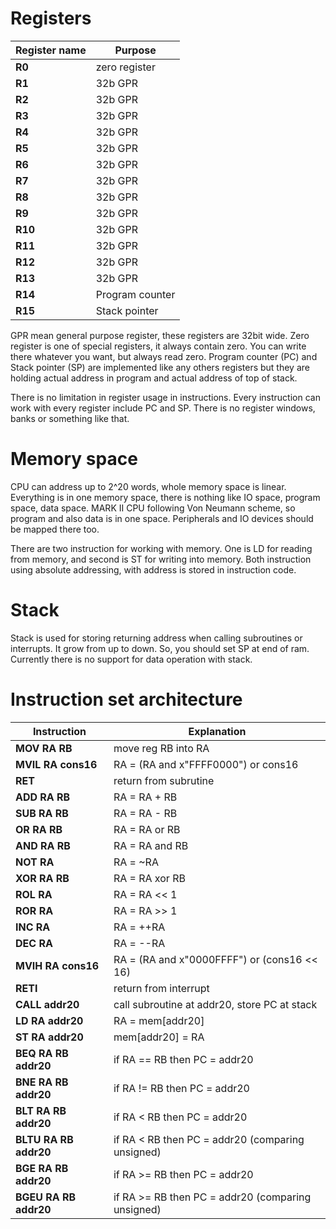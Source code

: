# Registers
Register name | Purpose
--------------|--------------
**R0**        | zero register
**R1**        | 32b GPR
**R2**        | 32b GPR
**R3**        | 32b GPR
**R4**        | 32b GPR
**R5**        | 32b GPR
**R6**        | 32b GPR
**R7**        | 32b GPR
**R8**        | 32b GPR
**R9**        | 32b GPR
**R10**       | 32b GPR
**R11**       | 32b GPR
**R12**       | 32b GPR
**R13**       | 32b GPR
**R14**       | Program counter
**R15**       | Stack pointer

GPR mean general purpose register, these registers are 32bit wide. Zero register is one of special registers, it always contain zero. You can write there whatever you want, but always read zero. Program counter (PC) and Stack pointer (SP) are implemented like any others registers but they are holding actual address in program and actual address of top of stack.

There is no limitation in register usage in instructions. Every instruction can work with every register include PC and SP. There is no register windows, banks or something like that.

# Memory space

CPU can address up to 2^20 words, whole memory space is linear. Everything is in one memory space, there is nothing like IO space, program space, data space. MARK II CPU following Von Neumann scheme, so program and also data is in one space. Peripherals and IO devices should be mapped there too. 

There are two instruction for working with memory. One is LD for reading from memory, and second is ST for writing into memory. Both instruction using absolute addressing, with address is stored in instruction code.

# Stack

Stack is used for storing returning address when calling subroutines or interrupts. It grow from up to down. So, you should set SP at end of ram. Currently there is no support for data operation with stack. 

# Instruction set architecture

Instruction              | Explanation
-------------------------|---------------------
**MOV RA RB**            | move reg RB into RA
**MVIL RA cons16**       | RA = (RA and x"FFFF0000") or cons16  
**RET**                  | return from subrutine
**ADD RA RB**            | RA = RA + RB
**SUB RA RB**            | RA = RA - RB 
**OR RA RB**             | RA = RA or RB
**AND RA RB**            | RA = RA and RB
**NOT RA**               | RA = ~RA
**XOR RA RB**            | RA = RA xor RB
**ROL RA**               | RA = RA << 1
**ROR RA**               | RA = RA >> 1
**INC RA**               | RA = ++RA
**DEC RA**               | RA = --RA
**MVIH RA cons16**       | RA = (RA and x"0000FFFF") or (cons16 << 16)  
**RETI**                 | return from interrupt
**CALL addr20**          | call subroutine at addr20, store PC at stack
**LD RA addr20**         | RA = mem[addr20]
**ST RA addr20**         | mem[addr20] = RA
**BEQ RA RB addr20**     | if RA == RB then PC = addr20
**BNE RA RB addr20**     | if RA != RB then PC = addr20
**BLT RA RB addr20**     | if RA < RB then PC = addr20
**BLTU RA RB addr20**    | if RA < RB then PC = addr20 (comparing unsigned)
**BGE RA RB addr20**     | if RA >= RB then PC = addr20
**BGEU RA RB addr20**    | if RA >= RB then PC = addr20 (comparing unsigned)
